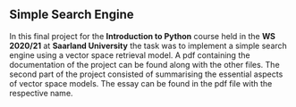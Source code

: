 ## Simple Search Engine

In this final project for the **Introduction to Python** course held in the **WS 2020/21** at **Saarland University** the task was to implement a simple search engine using a vector space retrieval model. A pdf containing the documentation of the project can be found along with the other files. The second part of the project consisted of summarising the essential aspects of vector space models. The essay can be found in the pdf file with the respective name.
